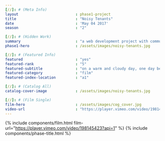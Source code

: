 ```yaml
---
[//]: # (Meta Info)
layout							: phase1-project
title							: "Noisy Tenants"
date							: 'May 04 2017'
season 							: "2"

[//]: # (Hidden Work)
summary                         : "a web development project with community agency and bridge builder"
phase1-hero                     : /assets/images/noisy-tenants.jpg

[//]: # (Featured Info)
featured 						: "yes"
featured-rank 					: "5"
featured-subtitle				: "on a warm and cloudy day, one day before rain poured from the clouds"
featured-category				: "film"
featured-index-location			: "a1"

[//]: # (Catalog All)
catalog-cover-image				: /assets/images/noisy-tenants.jpg

[//]: # (Film Single)
film-hero						: /assets/images/cog_cover.jpg
video-url						: "https://player.vimeo.com/video/198145423?api=1"
---
```

{% include components/film.html film-url="https://player.vimeo.com/video/198145423?api=1" %}
{% include components/phase-title.html %}
